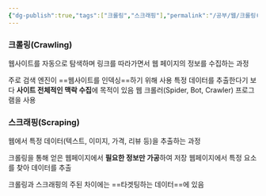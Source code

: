```yaml
---
{"dg-publish":true,"tags":["크롤링","스크래핑"],"permalink":"/공부/웹/크롤링(Crawling)과 스크래핑(Scraping)의 차이/","dgPassFrontmatter":true}
---
```



### 크롤링(Crawling)
웹사이트를 자동으로 탐색하며 링크를 따라가면서 웹 페이지의 정보를 수집하는 과정

주로 검색 엔진이 ==웹사이트를 인덱싱==하기 위해 사용
특정 데이터를 추출한다기 보다 **사이트 전체적인 맥락 수집**에 목적이 있음
웹 크롤러(Spider, Bot, Crawler) 프로그램을 사용

### 스크래핑(Scraping)
웹에서 특정 데이터(텍스트, 이미지, 가격, 리뷰 등)을 추출하는 과정

크롤링을 통해 얻은 웹페이지에서 **필요한 정보만 가공**하여 저장
웹페이지에서 특정 요소를 찾아 데이터를 추출

크롤링과 스크래핑의 주된 차이에는 ==타겟팅하는 데이터==에 있음